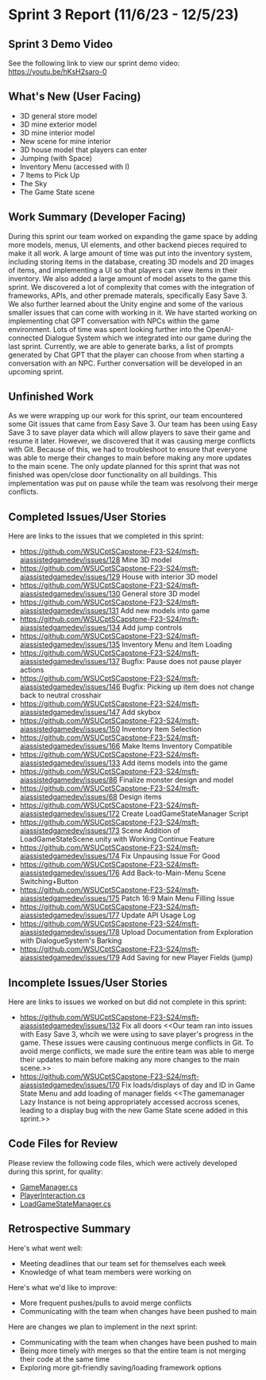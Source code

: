 # Sprint 3 Report (11/6/23 - 12/5/23)

## Sprint 3 Demo Video
See the following link to view our sprint demo video: https://youtu.be/hKsH2saro-0

## What's New (User Facing)
 * 3D general store model
 * 3D mine exterior model
 * 3D mine interior model
 * New scene for mine interior
 * 3D house model that players can enter
 * Jumping (with Space)
 * Inventory Menu (accessed with I)
 * 7 Items to Pick Up
 * The Sky
 * The Game State scene

## Work Summary (Developer Facing)
During this sprint our team worked on expanding the game space by adding more models, menus, UI elements, and other backend pieces required to make it all work. A large amount of time was put into the inventory system, including storing items in the database, creating 3D models and 2D images of items, and implementing a UI so that players can view items in their inventory. We also added a large amount of model assets to the game this sprint. We discovered a lot of complexity that comes with the integration of frameworks, APIs, and other premade materals, specifically Easy Save 3. We also further learned about the Unity engine and some of the various smaller issues that can come with working in it. We have started working on implementing chat GPT conversation with NPCs within the game environment. Lots of time was spent looking further into the OpenAI-connected Dialogue System which we integrated into our game during the last sprint. Currently, we are able to generate barks, a list of prompts generated by Chat GPT that the player can choose from when starting a conversation with an NPC. Further conversation will be developed in an upcoming sprint. 

## Unfinished Work
As we were wrapping up our work for this sprint, our team encountered some Git issues that came from Easy Save 3. Our team has been using Easy Save 3 to save player data which will allow players to save their game and resume it later. However, we discovered that it was causing merge conflicts with Git. Because of this, we had to troubleshoot to ensure that everyone was able to merge their changes to main before making any more updates to the main scene. The only update planned for this sprint that was not finished was open/close door functionality on all buildings. This implementation was put on pause while the team was resolvong their merge conflicts. 

## Completed Issues/User Stories
Here are links to the issues that we completed in this sprint:

 * https://github.com/WSUCptSCapstone-F23-S24/msft-aiassistedgamedev/issues/128 Mine 3D model
 * https://github.com/WSUCptSCapstone-F23-S24/msft-aiassistedgamedev/issues/129 House with interior 3D model
 * https://github.com/WSUCptSCapstone-F23-S24/msft-aiassistedgamedev/issues/130 General store 3D model
 * https://github.com/WSUCptSCapstone-F23-S24/msft-aiassistedgamedev/issues/131 Add new models into game
 * https://github.com/WSUCptSCapstone-F23-S24/msft-aiassistedgamedev/issues/134 Add jump controls
 * https://github.com/WSUCptSCapstone-F23-S24/msft-aiassistedgamedev/issues/135 Inventory Menu and Item Loading
 * https://github.com/WSUCptSCapstone-F23-S24/msft-aiassistedgamedev/issues/137 Bugfix: Pause does not pause player actions
 * https://github.com/WSUCptSCapstone-F23-S24/msft-aiassistedgamedev/issues/146 Bugfix: Picking up item does not change back to neutral crosshair
 * https://github.com/WSUCptSCapstone-F23-S24/msft-aiassistedgamedev/issues/147 Add skybox
 * https://github.com/WSUCptSCapstone-F23-S24/msft-aiassistedgamedev/issues/150 Inventory Item Selection
 * https://github.com/WSUCptSCapstone-F23-S24/msft-aiassistedgamedev/issues/166 Make Items Inventory Compatible
 * https://github.com/WSUCptSCapstone-F23-S24/msft-aiassistedgamedev/issues/133 Add items models into the game
 * https://github.com/WSUCptSCapstone-F23-S24/msft-aiassistedgamedev/issues/86 Finalize monster design and model
 * https://github.com/WSUCptSCapstone-F23-S24/msft-aiassistedgamedev/issues/68 Design items
 * https://github.com/WSUCptSCapstone-F23-S24/msft-aiassistedgamedev/issues/172 Create LoadGameStateManager Script
 * https://github.com/WSUCptSCapstone-F23-S24/msft-aiassistedgamedev/issues/173 Scene Addition of LoadGameStateScene.unity with Working Continue Feature
 * https://github.com/WSUCptSCapstone-F23-S24/msft-aiassistedgamedev/issues/174 Fix Unpausing Issue For Good
 * https://github.com/WSUCptSCapstone-F23-S24/msft-aiassistedgamedev/issues/176 Add Back-to-Main-Menu Scene Switching+Button
 * https://github.com/WSUCptSCapstone-F23-S24/msft-aiassistedgamedev/issues/175 Patch 16:9 Main Menu Filling Issue
 * https://github.com/WSUCptSCapstone-F23-S24/msft-aiassistedgamedev/issues/177 Update API Usage Log
 * https://github.com/WSUCptSCapstone-F23-S24/msft-aiassistedgamedev/issues/178 Upload Documentation from Exploration with DialogueSystem's Barking
 * https://github.com/WSUCptSCapstone-F23-S24/msft-aiassistedgamedev/issues/179 Add Saving for new Player Fields (jump)
 
 ## Incomplete Issues/User Stories
 Here are links to issues we worked on but did not complete in this sprint:
 
 * https://github.com/WSUCptSCapstone-F23-S24/msft-aiassistedgamedev/issues/132 Fix all doors <<Our team ran into issues with Easy Save 3, whcih we were using to save player's progress in the game. These issues were causing continuous merge conflicts in Git. To avoid merge conflicts, we made sure the entire team was able to merge their updates to main before making any more changes to the main scene.>>
 * https://github.com/WSUCptSCapstone-F23-S24/msft-aiassistedgamedev/issues/170 Fix loads/displays of day and ID in Game State Menu and add loading of manager fields <<The gamemanager Lazy Instance is not being appropriately accessed accross scenes, leading to a display bug with the new Game State scene added in this sprint.>>

## Code Files for Review
Please review the following code files, which were actively developed during this sprint, for quality:
 * [GameManager.cs](https://github.com/WSUCptSCapstone-F23-S24/msft-aiassistedgamedev/blob/main/Wicked%20West/Assets/GameManager.cs)
 * [PlayerInteraction.cs](https://github.com/WSUCptSCapstone-F23-S24/msft-aiassistedgamedev/blob/main/Wicked%20West/Assets/Scripts/Player/PlayerInteraction.cs)
 * [LoadGameStateManager.cs](https://github.com/WSUCptSCapstone-F23-S24/msft-aiassistedgamedev/blob/main/Wicked%20West/Assets/LoadGameStateManager.cs)
 
## Retrospective Summary
Here's what went well:
  * Meeting deadlines that our team set for themselves each week 
  * Knowledge of what team members were working on 
 
Here's what we'd like to improve:
   * More frequent pushes/pulls to avoid merge conflicts 
   * Communicating with the team when changes have been pushed to main
  
Here are changes we plan to implement in the next sprint:
   * Communicating with the team when changes have been pushed to main
   * Being more timely with merges so that the entire team is not merging their code at the same time
   * Exploring more git-friendly saving/loading framework options
